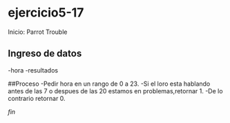 # ejercicio5-17
Inicio: Parrot Trouble

## Ingreso de datos
-hora
-resultados

##Proceso
-Pedir hora en un rango de 0 a 23.
-Si el loro esta hablando antes de las 7 o despues de las 20 estamos en problemas,retornar 1.
-De lo contrario retornar 0.

*fin*